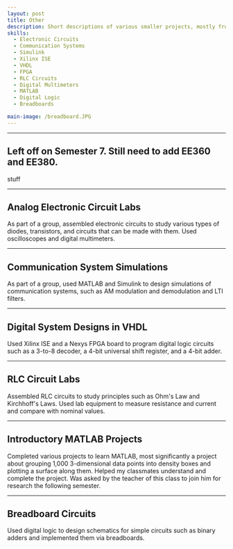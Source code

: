 ```yaml
---
layout: post
title: Other
description: Short descriptions of various smaller projects, mostly from school. Roughly in reverse chronological order. More information about any projects available upon request.
skills:
  - Electronic Circuits
  - Communication Systems
  - Simulink
  - Xilinx ISE
  - VHDL
  - FPGA
  - RLC Circuits
  - Digital Multimeters
  - MATLAB
  - Digital Logic
  - Breadboards

main-image: /breadboard.JPG
---
```


---

## Left off on Semester 7. Still need to add EE360 and EE380.


stuff

---

## Analog Electronic Circuit Labs


As part of a group, assembled electronic circuits to study various types of diodes, transistors, and circuits that can be made with them. Used oscilloscopes and digital multimeters.

---

## Communication System Simulations


As part of a group, used MATLAB and Simulink to design simulations of communication systems, such as AM modulation and demodulation and LTI filters.

---

## Digital System Designs in VHDL


Used Xilinx ISE and a Nexys FPGA board to program digital logic circuits such as a 3-to-8 decoder, a 4-bit universal shift register, and a 4-bit adder.

---

## RLC Circuit Labs


Assembled RLC circuits to study principles such as Ohm's Law and Kirchhoff's Laws. Used lab equipment to measure resistance and current and compare with nominal values.

---

## Introductory MATLAB Projects


Completed various projects to learn MATLAB, most significantly a project about grouping 1,000 3-dimensional data points into density boxes and plotting a surface along them. Helped my classmates understand and complete the project. Was asked by the teacher of this class to join him for research the following semester.

---

## Breadboard Circuits


Used digital logic to design schematics for simple circuits such as binary adders and implemented them via breadboards.
